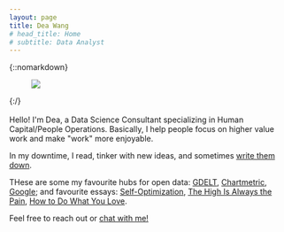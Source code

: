 ```yaml
---
layout: page
title: Dea Wang
# head_title: Home
# subtitle: Data Analyst
---
```


<div class="pretty-links">

{::nomarkdown} 
<figure class="site-profile">
    <img src="{{ site.baseurl }}/assets/img/profile.jpg">
</figure>
{:/}

<div class="lead lead-about">
    
<br> 
Hello! I'm Dea, a Data Science Consultant specializing in Human Capital/People Operations. Basically, I help people focus on higher value work and make "work" more enjoyable. 

In my downtime, I read, tinker with new ideas, and sometimes [write them down](https://deaw.medium.com/). <br>
    
THese are some my favourite hubs for open data: [GDELT](https://www.gdeltproject.org/), [Chartmetric](https://www.chartmetric.com/music-industry-trends/6mo-report), [Google](https://datasetsearch.research.google.com/); and favourite essays: [Self-Optimization](https://www.theguardian.com/news/2019/aug/02/athleisure-barre-kale-tyranny-ideal-woman-labour), [The High Is Always the Pain](https://themorningnews.org/article/the-high-is-always-the-pain-and-the-pain-is-always-the-high), [How to Do What You Love](http://www.paulgraham.com/love.html).

Feel free to reach out or [chat with me!](https://calendly.com/deaw/coffee)
</div>


</div>
